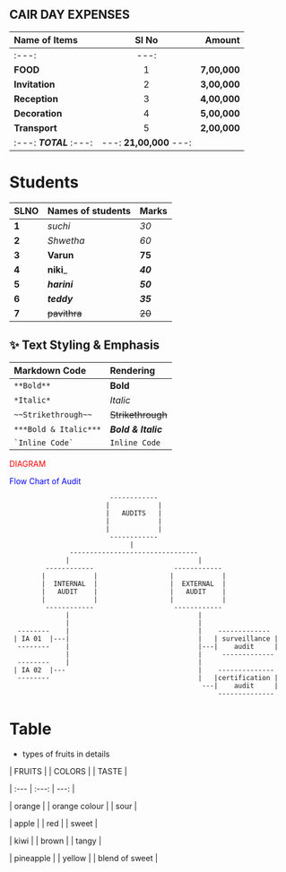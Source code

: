 

## CAIR DAY EXPENSES

| **Name of Items** | **Sl No** | **Amount** |
| :--- | :---: | ---: |
| :---: | ---: |
| **FOOD** | 1 | **7,00,000** |
| **Invitation** | 2| **3,00,000** |
| **Reception** | 3| **4,00,000** |
| **Decoration** | 4 | **5,00,000** |
| **Transport** | 5 | **2,00,000**
| :---: ***TOTAL*** :---: | ---: **21,00,000** ---: |







# Students

| SLNO | Names of students | Marks |
| :--- |:--- | :--- |
| **1** |*suchi* | *30* |
| **2** |_Shwetha_ | _60_ |
| **3** |**Varun** | **75** |
| **4** |__niki___ | ___40___ |
| **5** |***harini*** | ***50*** |
| **6** |___teddy___ | ___35___ |
| **7** |~~pavithra~~ | ~~20~~ |





## ✨ Text Styling & Emphasis

| Markdown Code | Rendering |
| :--- | :--- |
| `**Bold**` | **Bold** |
| `*Italic*` | *Italic* |
| `~~Strikethrough~~` | ~~Strikethrough~~ |
| `***Bold & Italic***` | ***Bold & Italic*** |
| `` `Inline Code` `` | `Inline Code` |







































<font color="red">DIAGRAM</font>


<font color="blue">Flow Chart of Audit</font>

                             ------------
                            |            |
                            |   AUDITS   |
                            |            |
                            |            |
                             ------------
                                  |
                   --------------------------------
                  |                                |
             ------------                    ------------
            |            |                  |            |
            |  INTERNAL  |                  |  EXTERNAL  |
            |   AUDIT    |                  |   AUDIT    |
            |            |                  |            |
             ------------                    ------------
                  |                                |
                  |                                |
      --------    |                                |    -------------
     | IA 01  |---|                                |   | surveillance |
      --------    |                                |---|    audit     |
                  |                                |     -------------
      --------    |                                |
     | IA 02  |---                                 |    --------------
      --------                                     |   |certification |
                                                    ---|    audit     |
                                                        --------------










# Table


 - types of fruits in details



 | FRUITS | | COLORS | | TASTE |

 | :--- | :---: | ---: |

| orange | | orange colour | | sour |

| apple | | red | | sweet |

| kiwi | | brown | | tangy |

| pineapple | | yellow | | blend of sweet |


